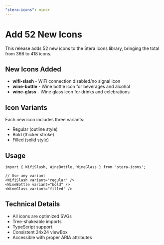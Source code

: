 ```yaml
---
"stera-icons": minor
---
```


# Add 52 New Icons

This release adds 52 new icons to the Stera Icons library, bringing the total from 366 to 418 icons.

## New Icons Added

- **wifi-slash** - WiFi connection disabled/no signal icon
- **wine-bottle** - Wine bottle icon for beverages and alcohol
- **wine-glass** - Wine glass icon for drinks and celebrations

## Icon Variants

Each new icon includes three variants:
- Regular (outline style)
- Bold (thicker stroke)
- Filled (solid style)

## Usage

```tsx
import { WifiSlash, WineBottle, WineGlass } from 'stera-icons';

// Use any variant
<WifiSlash variant="regular" />
<WineBottle variant="bold" />
<WineGlass variant="filled" />
```

## Technical Details

- All icons are optimized SVGs
- Tree-shakeable imports
- TypeScript support
- Consistent 24x24 viewBox
- Accessible with proper ARIA attributes
